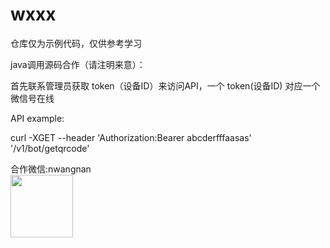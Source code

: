# wxxx

仓库仅为示例代码，仅供参考学习

java调用源码合作（请注明来意）：

首先联系管理员获取 token（设备ID）来访问API，一个 token(设备ID) 对应一个微信号在线

API example:

curl -XGET --header 'Authorization:Bearer abcderfffaasas' '/v1/bot/getqrcode'

合作微信:nwangnan<br/>
<img src="https://buckettest-file2.oss-cn-shanghai.aliyuncs.com/WX20201125-122159.png" width=100 height=100 />
